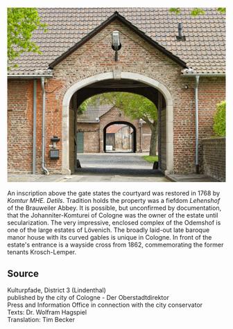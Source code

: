 ![Odemshof (Lövenich)](./images/koelnLindenthal1/p8.jpg)

An inscription above the gate states the courtyard was restored in 1768 by _Komtur MHE. Detils_. Tradition holds the property was a fiefdom _Lehenshof_ of the Brauweiler Abbey. It is possible, but unconfirmed by documentation, that the Johanniter-Komturei of Cologne was the owner of the estate until secularization. The very impressive, enclosed complex of the Odemshof is one of the large estates of Lövenich. The broadly laid-out late baroque manor house with its curved gables is unique in Cologne. In front of the estate's entrance is a wayside cross from 1862, commemorating the former tenants Krosch-Lemper.

## Source

Kulturpfade, District 3 (Lindenthal)  
published by the city of Cologne - Der Oberstadtdirektor  
Press and Information Office in connection with the city conservator  
Texts: Dr. Wolfram Hagspiel  
Translation: Tim Becker